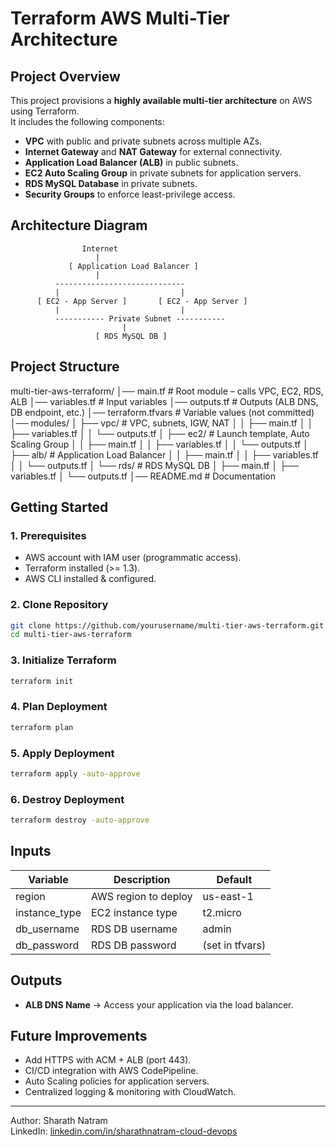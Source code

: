# Terraform AWS Multi-Tier Architecture

## Project Overview
This project provisions a **highly available multi-tier architecture** on AWS using Terraform.  
It includes the following components:
- **VPC** with public and private subnets across multiple AZs.
- **Internet Gateway** and **NAT Gateway** for external connectivity.
- **Application Load Balancer (ALB)** in public subnets.
- **EC2 Auto Scaling Group** in private subnets for application servers.
- **RDS MySQL Database** in private subnets.
- **Security Groups** to enforce least-privilege access.

## Architecture Diagram
```
                Internet
                   |
             [ Application Load Balancer ]
                   |
          -----------------------------
          |                           |
      [ EC2 - App Server ]       [ EC2 - App Server ]
          |                           |
          ----------- Private Subnet -----------
                         |
                   [ RDS MySQL DB ]
```
## Project Structure

multi-tier-aws-terraform/
│── main.tf # Root module – calls VPC, EC2, RDS, ALB
│── variables.tf # Input variables
│── outputs.tf # Outputs (ALB DNS, DB endpoint, etc.)
│── terraform.tfvars # Variable values (not committed)
│── modules/
│ ├── vpc/ # VPC, subnets, IGW, NAT
│ │ ├── main.tf
│ │ ├── variables.tf
│ │ └── outputs.tf
│ ├── ec2/ # Launch template, Auto Scaling Group
│ │ ├── main.tf
│ │ ├── variables.tf
│ │ └── outputs.tf
│ ├── alb/ # Application Load Balancer
│ │ ├── main.tf
│ │ ├── variables.tf
│ │ └── outputs.tf
│ └── rds/ # RDS MySQL DB
│ ├── main.tf
│ ├── variables.tf
│ └── outputs.tf
│── README.md # Documentation

## Getting Started

### 1. Prerequisites
- AWS account with IAM user (programmatic access).
- Terraform installed (>= 1.3).
- AWS CLI installed & configured.

### 2. Clone Repository
```bash
git clone https://github.com/yourusername/multi-tier-aws-terraform.git
cd multi-tier-aws-terraform
```

### 3. Initialize Terraform
```bash
terraform init
```

### 4. Plan Deployment
```bash
terraform plan
```

### 5. Apply Deployment
```bash
terraform apply -auto-approve
```

### 6. Destroy Deployment
```bash
terraform destroy -auto-approve
```

## Inputs
| Variable       | Description                  | Default         |
|----------------|------------------------------|-----------------|
| region         | AWS region to deploy         | us-east-1       |
| instance_type  | EC2 instance type            | t2.micro        |
| db_username    | RDS DB username              | admin           |
| db_password    | RDS DB password              | (set in tfvars) |

## Outputs
- **ALB DNS Name** → Access your application via the load balancer.

## Future Improvements
- Add HTTPS with ACM + ALB (port 443).
- CI/CD integration with AWS CodePipeline.
- Auto Scaling policies for application servers.
- Centralized logging & monitoring with CloudWatch.

---
Author: Sharath Natram  
LinkedIn: [linkedin.com/in/sharathnatram-cloud-devops](https://linkedin.com/in/sharathnatram-cloud-devops)
